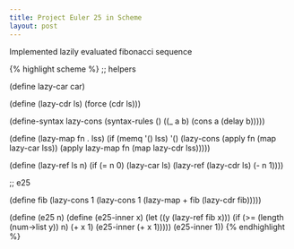 ```yaml
---
title: Project Euler 25 in Scheme
layout: post
---
```


Implemented lazily evaluated fibonacci sequence

{% highlight scheme %}
;; helpers

(define lazy-car car)

(define (lazy-cdr ls)
  (force (cdr ls)))

(define-syntax lazy-cons
  (syntax-rules ()
    ((_ a b) (cons a (delay b)))))

(define (lazy-map fn . lss)
  (if (memq '() lss)
      '()
      (lazy-cons (apply fn (map lazy-car lss))
                 (apply lazy-map fn (map lazy-cdr lss)))))

(define (lazy-ref ls n)
  (if (= n 0)
      (lazy-car ls)
      (lazy-ref (lazy-cdr ls) (- n 1))))

;; e25

(define fib
  (lazy-cons 1
             (lazy-cons 1
                        (lazy-map + fib (lazy-cdr fib)))))

(define (e25 n)
  (define (e25-inner x)
    (let ((y (lazy-ref fib x)))
      (if (>= (length (num->list y)) n)
          (+ x 1)
          (e25-inner (+ x 1)))))
  (e25-inner 1))
{% endhighlight %}